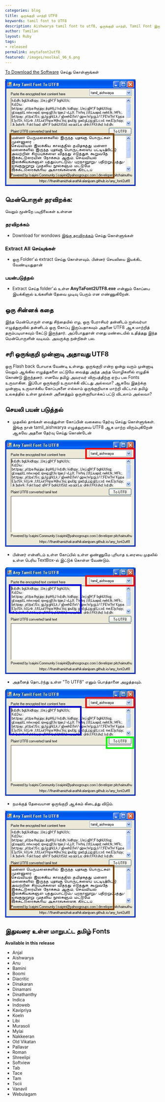 ```yaml
---  
categories: blog  
title: ஒருங்குறி மாற்றி UTF8
keywords: tamil font to UTF8  
description: Aishwarya tamil font to utf8, ஒருங்குறி மாற்றி, Tamil Font இருந்து UTF8 ஆக மாற்றும் கருவி, Tamil Font to UTF8, any tamil font to utf8, Tamil Unicode Converter
author: Tamilan  
layout: Ruby  
tags:     
- released
permalink: anytafont2utf8  
featured: /images/noolkal_96_6.png  
---  
```

[To Download the Software](https://github.com/ThaniThamizhAkarathiKalanjiyam/tam_ilakiyam/raw/master/Collections/AnyTaFont2UTF8.zip) செய்து கொள்ளுங்கள்

![](/images/ta2utf8_7.JPG)
## மென்பொருள் தரவிறக்க:
வெறும் மூன்றே படிநிலைகள் உள்ளன

### தரவிறக்கம்
 - Download for wondows [இங்கு தரவிறக்கம்](https://github.com/ThaniThamizhAkarathiKalanjiyam/tam_ilakiyam/raw/master/Collections/AnyTaFont2UTF8.zip) செய்து கொள்ளுங்கள்

### Extract All செய்யுங்கள்
- ஒரு Folder'ல் extract செய்து கொள்ளவும். பின்னர் செயலியை இயக்கிட வேண்டியதுதான்

### பயன்படுத்தல்
 - Extract செய்த folder'ல் உள்ள **AnyTaFont2UTF8.exe** என்னும் கோப்பை இயக்கினால் உங்களின் தேவை முடிவு பெரும் என எண்ணுகிறேன்.
 

## ஒரு சின்னக் கதை
இந்த மென்பொருள் எனது சிந்தையில் எழ, ஒரு பேராசியர் தன்னிடம் ஐஸ்வர்யா எழுத்துருவில் தன்னிடம் ஒரு கோப்பு இருப்பதாகவும் அதனை UTF8 ஆக மாற்றித் தரும்படியாகவும் கேட்டு இருந்தார். அப்போதுதான் எனது மண்டையில் உதித்தது இந்த மென்பொருளின் வடிவம். அவருக்கு நன்றிகள் பல.

## சரி ஒருங்குறி முன்னாடி அதாவது UTF8
ஒரு Flash back போயாக வேண்டி உள்ளது. ஒருங்குறி என்ற ஒன்று வரும் முன்னாடி வெறும் ஆங்கில எழுத்துகளை மட்டுமே வைத்து அந்த அந்த மொழிகளில் எழுதிக் கொண்டு இருந்தனர். எனவே தமிழ் அவரவர் விருபத்திற்கு ஏற்ப பல Fonts உருவாகின. இப்போ ஒருங்குறி உருவாக்கி விட்டது அல்லவா? ஆகவே இதற்க்கு முன்னாடி உருவாக்கிய கோப்புகளை எல்லாம் ஒருங்குறியாக மாற்றி விட்டால் தமிழ் உலகத்தில் உள்ள நூல்கள் அனைத்தும் ஒருன்குரியாக்கப் பட்டு விடலாம் அல்லவா?


## செயலி பயன் படுத்தல்
- முதலில் தாங்கள் வைத்துள்ள கோப்பின் வகையை தேர்வு செய்து கொள்ளுங்கள். இங்கு நான் tamil_aishwarya எழுத்துருவை UTF8 ஆக மாற்ற விரும்புகிறேன் ஆகவே அதனை தேர்வு செய்து கொண்டேன்

![](/images/ta2utf8_3.JPG)
- பின்னர் என்னிடம் உள்ள கோப்பில் உள்ள ஒண்ணுமே புரியாத உரையை முதலில் உள்ள பெரிய TextBox-ல் இட்டுக் கொள்ள வேண்டும்.

![](/images/ta2utf8_4.JPG)
- அதனைத் தொடர்ந்து உள்ள "To UTF8" எனும் பொத்தானை அழுத்தவும்.

![](/images/ta2utf8_5.JPG)
- நமக்குத் தேவையான ஒருங்குறி ஆக்கம் கிடைத்து விடும்.

![](/images/ta2utf8_7.JPG)

## இதுவரை உள்ள மாறுபட்ட தமிழ் Fonts
**Available in this release**
- Anjal
- Aishwarya 
- Anu
- Bamini
- Boomi
- Diacritic
- Dinakaran
- Dinamani
- Dinathanthy
- Indica
- Indoweb
- Kavipriya
- Koeln
- Libi
- Murasoli
- Mylai
- Nakkeeran
- Old Vikatan
- Pallavar
- Roman
- Shreelipi
- Softview
- Tab
- Tace
- Tam
- Tscii
- Vanavil
- Webulagam


